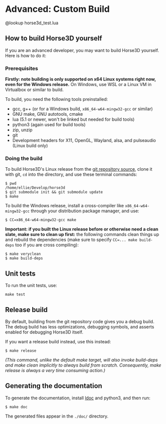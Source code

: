 # Advanced: Custom Build

@lookup horse3d_test.lua


## How to build Horse3D yourself

If you are an advanced developer, you may want to build Horse3D yourself.
Here is how to do it:


### Prerequisites

**Firstly: note building is only supported on x64 Linux systems right now,
even for the Windows release.** On Windows, use WSL or a Linux VM in
Virtualbox or similar to build.

To build, you need the following tools preinstalled:

* gcc, g++ (or for a Windows build, `x86_64-w64-mingw32-gcc` or similar)
* GNU make, GNU autotools, cmake
* lua (5.1 or newer, won't be linked but needed for build tools)
* python3 (again used for build tools)
* zip, unzip
* git
* Development headers for X11, OpenGL, Wayland, alsa, and pulseaudio
  (Linux build only)


### Doing the build

To build Horse3D's Linux release from the
[git repository source](https://github.com/horse3d/horse3d),
clone it with git, `cd` into the directory, and use these
terminal commands:
```
$ pwd
/home/ellie/Develop/horse3d
$ git submodule init && git submodule update
$ make
```

To build the Windows release, install a cross-compiler like
`x86_64-w64-mingw32-gcc` through your distribution package manager, and use:

```
$ CC=x86_64-w64-mingw32-gcc make
```

**Important: if you built the Linux release before or otherwise need a
clean slate, make sure to clean up first:**
the following commands clean things up and rebuild the
dependencies (make sure to specify `CC=... make build-deps` too
if you are cross compiling):

```
$ make veryclean
$ make build-deps
```


## Unit tests

To run the unit tests, use:
```
make test
```


## Release build

By default, building from the git repository code gives you a debug build.
The debug build has less optimizations, debugging symbols, and asserts
enabled for debugging Horse3D itself.

If you want a release build instead, use this instead:
```
$ make release
```
*(This command, unlike the default make target, will also invoke build-deps
and make clean implicitly to always build from scratch. Consequently,
make release is always a very time consuming action.)*


## Generating the documentation

To generate the documentation, install
[ldoc](https://github.com/stevedonovan/ldoc) and python3,
and then run:

```
$ make doc
```

The generated files appear in the `./doc/` directory.
